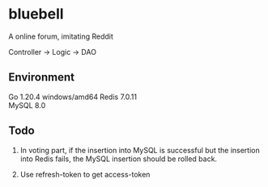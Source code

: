 # bluebell
A online forum, imitating Reddit

Controller -> Logic -> DAO

## Environment
Go 1.20.4 windows/amd64
Redis 7.0.11  
MySQL 8.0

## Todo
1. In voting part, if the insertion into MySQL is successful but the insertion 
into Redis fails, the MySQL insertion should be rolled back.

2. Use refresh-token to get access-token